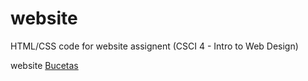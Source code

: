 # website
HTML/CSS code for website assignent (CSCI 4 - Intro to Web Design)


website <a href='https://bucetas.blog'>Bucetas</a>